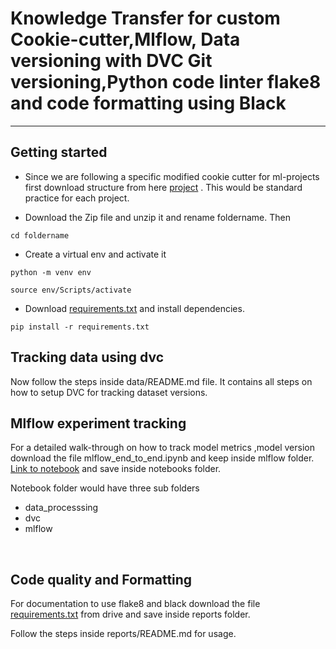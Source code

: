# Knowledge Transfer for custom Cookie-cutter,Mlflow, Data versioning with DVC Git versioning,Python code linter flake8 and code formatting using Black

-----------------------------------

## Getting started

* Since we are following a specific modified cookie cutter for ml-projects first download structure from here [project](https://drive.google.com/drive/folders/117FUpr-tvNRYJGuLw2XxE7vSpxX9i0rb?usp=sharing) . This would be standard practice for each project.

* Download the Zip file and unzip it and rename foldername. Then 

```
cd foldername
```

* Create a virtual env and activate it

```
python -m venv env

source env/Scripts/activate
```
* Download [requirements.txt](https://drive.google.com/file/d/1GZVDzBSC2OAp1ilGpbZHiz0LnQMW87-T/view?usp=sharing) and install dependencies.

```
pip install -r requirements.txt
```

## Tracking data using dvc

Now follow the steps inside data/README.md file. It contains all steps on how to setup DVC for tracking dataset
versions.
<br/>


## Mlflow experiment tracking

For a detailed walk-through on how to track model metrics ,model version download the file mlflow_end_to_end.ipynb and keep inside mlflow folder. [Link to notebook](https://drive.google.com/drive/folders/1LY8O4atzZiCQMb_7t2saLoGFxqPBlX6u?usp=sharing) and save inside notebooks folder.

Notebook folder would have three sub folders
* data_processsing
* dvc
* mlflow


<br/>

## Code quality and Formatting

For documentation to use flake8 and black download the file [requirements.txt](https://drive.google.com/file/d/1nVTflC2pjufE3QLR9D_hEFTjB2M34csO/view?usp=sharing) from drive and save inside reports folder.

Follow the steps inside reports/README.md for usage.

